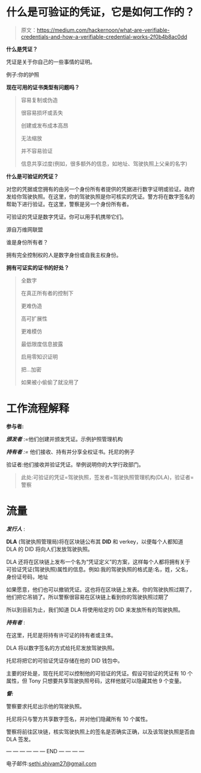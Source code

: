 # 什么是可验证的凭证，它是如何工作的？

> 原文：<https://medium.com/hackernoon/what-are-verifiable-credentials-and-how-a-verifiable-credential-works-2f0b4b8ac0dd>

**什么是凭证？**

凭证是关于你自己的一些事情的证明。

例子:你的护照

**现在可用的证书类型有问题吗？**

> 容易复制或伪造
> 
> 很容易损坏或丢失
> 
> 创建或发布成本高昂
> 
> 无法缩放
> 
> 并不容易验证
> 
> 信息共享过度(例如，很多额外的信息，如地址、驾驶执照上父亲的名字)

**什么是可验证的凭证？**

对您的凭据或您拥有的由另一个身份所有者提供的凭据进行数字证明或验证。政府发给你驾驶执照。在这里，你的驾驶执照是你可核实的凭证。警方将在数字签名的帮助下进行验证。在这里，警察是另一个身份所有者。

可验证的凭证是数字凭证。你可以用手机携带它们。

源自万维网联盟

谁是身份所有者？

拥有完全控制权的人是数字身份或自我主权身份。

**拥有可证实的证书的好处？**

> 全数字
> 
> 在真正所有者的控制下
> 
> 更难伪造
> 
> 高可扩展性
> 
> 更难模仿
> 
> 最低限度信息披露
> 
> 启用零知识证明
> 
> 把…加密
> 
> 如果被小偷偷了就没用了

# **工作流程解释**

**参与者:**

***颁发者*** :=他们创建并颁发凭证。示例护照管理机构

***持有者*** *:=* 他们接收、持有并分享全权证书。托尼的例子

验证者:他们接收并验证凭证。举例说明你的大学行政部门。

> 此处:可验证的凭证=驾驶执照，签发者=驾驶执照管理机构(DLA)，验证者=警察

# **流量**

***发行人*** :

**DLA** (驾驶执照管理局)将在区块链公布其 **DID** 和 verkey，以便每个人都知道 DLA 的 DID 将向人们发放驾驶执照。

DLA 还将在区块链上发布一个名为“凭证定义”的方案，这样每个人都将拥有关于可验证凭证(驾驶执照)属性的信息。例如:我的驾驶执照的格式是:名，姓，父名，身份证号码，地址

如果愿意，他们也可以撤销凭证。这也将在区块链上发表。你的驾驶执照过期了，他们把它吊销了。所以警察很容易在区块链上看到你的驾驶执照过期了

所以到目前为止，我们知道 DLA 将使用给定的 DID 来发放所有的驾驶执照。

***持有者*** :

在这里，托尼是将持有许可证的持有者或主体。

DLA 将以数字签名的方式给托尼发放驾驶执照。

托尼将把它的可验证凭证存储在他的 DID 钱包中。

主要的好处是，现在托尼可以控制他的可验证的凭证。假设可验证的凭证有 10 个属性，但 Tony 只想要共享驾驶执照号码，这样他就可以隐藏其他 9 个变量。

***督:***

警察要求托尼出示他的驾驶执照。

托尼将只与警方共享数字签名，并对他们隐藏所有 10 个属性。

警察将前往区块链，核实驾驶执照上的签名是否确实正确，以及该驾驶执照是否由 DLA 签发。

— — — — — — END — — — —

电子邮件:sethi.shivam27@gmail.com